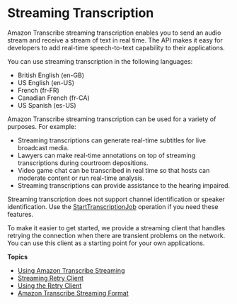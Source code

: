 # Streaming Transcription<a name="streaming"></a>

Amazon Transcribe streaming transcription enables you to send an audio stream and receive a stream of text in real time\. The API makes it easy for developers to add real\-time speech\-to\-text capability to their applications\.

You can use streaming transcription in the following languages:
+ British English \(en\-GB\)
+ US English \(en\-US\)
+ French \(fr\-FR\)
+ Canadian French \(fr\-CA\)
+ US Spanish \(es\-US\)

Amazon Transcribe streaming transcription can be used for a variety of purposes\. For example:
+ Streaming transcriptions can generate real\-time subtitles for live broadcast media\.
+ Lawyers can make real\-time annotations on top of streaming transcriptions during courtroom depositions\.
+ Video game chat can be transcribed in real time so that hosts can moderate content or run real\-time analysis\.
+ Streaming transcriptions can provide assistance to the hearing impaired\.

Streaming transcription does not support channel identification or speaker identification\. Use the [StartTranscriptionJob](API_StartTranscriptionJob.md) operation if you need these features\.

To make it easier to get started, we provide a streaming client that handles retrying the connection when there are transient problems on the network\. You can use this client as a starting point for your own applications\.

**Topics**
+ [Using Amazon Transcribe Streaming](how-streaming.md)
+ [Streaming Retry Client](streaming-client.md)
+ [Using the Retry Client](retry-client-example.md)
+ [Amazon Transcribe Streaming Format](streaming-format.md)